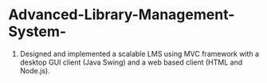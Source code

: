 # Advanced-Library-Management-System-
1) Designed and implemented a scalable LMS using MVC framework with a desktop GUI client (Java Swing) and a web based client (HTML and Node.js). 
